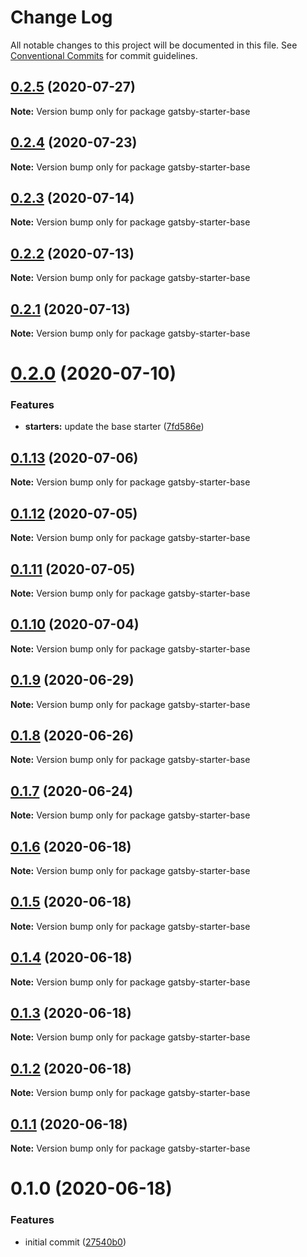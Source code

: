 # Change Log

All notable changes to this project will be documented in this file.
See [Conventional Commits](https://conventionalcommits.org) for commit guidelines.

## [0.2.5](https://github.com/reflexjs/reflex/compare/gatsby-starter-base@0.2.4...gatsby-starter-base@0.2.5) (2020-07-27)

**Note:** Version bump only for package gatsby-starter-base





## [0.2.4](https://github.com/reflexjs/reflex/compare/gatsby-starter-base@0.2.3...gatsby-starter-base@0.2.4) (2020-07-23)

**Note:** Version bump only for package gatsby-starter-base





## [0.2.3](https://github.com/reflexjs/reflex/compare/gatsby-starter-base@0.2.2...gatsby-starter-base@0.2.3) (2020-07-14)

**Note:** Version bump only for package gatsby-starter-base





## [0.2.2](https://github.com/reflexjs/reflex/compare/gatsby-starter-base@0.2.1...gatsby-starter-base@0.2.2) (2020-07-13)

**Note:** Version bump only for package gatsby-starter-base





## [0.2.1](https://github.com/reflexjs/reflex/compare/gatsby-starter-base@0.2.0...gatsby-starter-base@0.2.1) (2020-07-13)

**Note:** Version bump only for package gatsby-starter-base





# [0.2.0](https://github.com/reflexjs/reflex/compare/gatsby-starter-base@0.1.13...gatsby-starter-base@0.2.0) (2020-07-10)


### Features

* **starters:** update the base starter ([7fd586e](https://github.com/reflexjs/reflex/commit/7fd586eaa49982d3d23b603a6aafe02a56bc90fb))





## [0.1.13](https://github.com/reflexjs/reflex/compare/gatsby-starter-base@0.1.12...gatsby-starter-base@0.1.13) (2020-07-06)

**Note:** Version bump only for package gatsby-starter-base





## [0.1.12](https://github.com/reflexjs/reflex/compare/gatsby-starter-base@0.1.11...gatsby-starter-base@0.1.12) (2020-07-05)

**Note:** Version bump only for package gatsby-starter-base





## [0.1.11](https://github.com/reflexjs/reflex/compare/gatsby-starter-base@0.1.10...gatsby-starter-base@0.1.11) (2020-07-05)

**Note:** Version bump only for package gatsby-starter-base





## [0.1.10](https://github.com/reflexjs/reflex/compare/gatsby-starter-base@0.1.9...gatsby-starter-base@0.1.10) (2020-07-04)

**Note:** Version bump only for package gatsby-starter-base





## [0.1.9](https://github.com/reflexjs/reflex/compare/gatsby-starter-base@0.1.8...gatsby-starter-base@0.1.9) (2020-06-29)

**Note:** Version bump only for package gatsby-starter-base





## [0.1.8](https://github.com/reflexjs/reflex/compare/gatsby-starter-base@0.1.7...gatsby-starter-base@0.1.8) (2020-06-26)

**Note:** Version bump only for package gatsby-starter-base





## [0.1.7](https://github.com/reflexjs/reflex/compare/gatsby-starter-base@0.1.6...gatsby-starter-base@0.1.7) (2020-06-24)

**Note:** Version bump only for package gatsby-starter-base





## [0.1.6](https://github.com/reflexjs/reflex/compare/gatsby-starter-base@0.1.5...gatsby-starter-base@0.1.6) (2020-06-18)

**Note:** Version bump only for package gatsby-starter-base





## [0.1.5](https://github.com/reflexjs/reflex/compare/gatsby-starter-base@0.1.4...gatsby-starter-base@0.1.5) (2020-06-18)

**Note:** Version bump only for package gatsby-starter-base





## [0.1.4](https://github.com/reflexjs/reflex/compare/gatsby-starter-base@0.1.3...gatsby-starter-base@0.1.4) (2020-06-18)

**Note:** Version bump only for package gatsby-starter-base





## [0.1.3](https://github.com/reflexjs/reflex/compare/gatsby-starter-base@0.1.2...gatsby-starter-base@0.1.3) (2020-06-18)

**Note:** Version bump only for package gatsby-starter-base





## [0.1.2](https://github.com/reflexjs/reflex/compare/gatsby-starter-base@0.1.1...gatsby-starter-base@0.1.2) (2020-06-18)

**Note:** Version bump only for package gatsby-starter-base





## [0.1.1](https://github.com/reflexjs/reflex/compare/gatsby-starter-base@0.1.0...gatsby-starter-base@0.1.1) (2020-06-18)

**Note:** Version bump only for package gatsby-starter-base





# 0.1.0 (2020-06-18)


### Features

* initial commit ([27540b0](https://github.com/reflexjs/reflex/commit/27540b022a849212a21894b05df928e5e6b19456))

